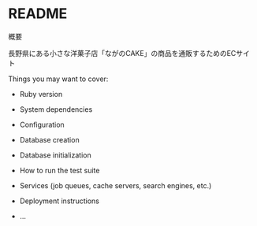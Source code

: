 # README

概要

長野県にある小さな洋菓子店「ながのCAKE」の商品を通販するためのECサイト


Things you may want to cover:

* Ruby version

* System dependencies

* Configuration

* Database creation

* Database initialization

* How to run the test suite

* Services (job queues, cache servers, search engines, etc.)

* Deployment instructions

* ...
